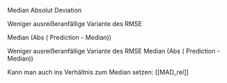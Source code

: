 Median Absolut Deviation


Weniger ausreißeranfällige Variante des RMSE

Median (Abs ( Prediction - Median))

Weniger ausreißeranfällige Variante des RMSE Median (Abs ( Prediction - Median))

Kann man auch ins Verhältnis zum Median setzen:
[[MAD_rel]]